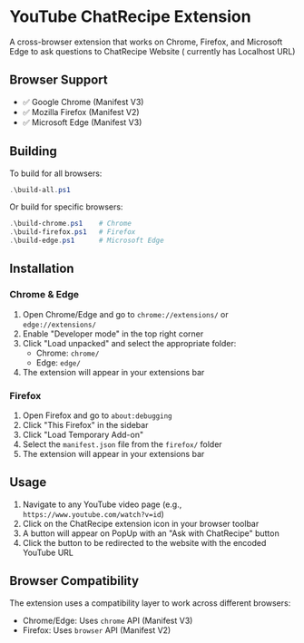 # YouTube ChatRecipe Extension

A cross-browser extension that works on Chrome, Firefox, and Microsoft Edge to ask questions to ChatRecipe Website (
currently has Localhost URL)

## Browser Support

- ✅ Google Chrome (Manifest V3)
- ✅ Mozilla Firefox (Manifest V2)
- ✅ Microsoft Edge (Manifest V3)

## Building

To build for all browsers:

```powershell
.\build-all.ps1
```

Or build for specific browsers:

```powershell
.\build-chrome.ps1    # Chrome
.\build-firefox.ps1   # Firefox
.\build-edge.ps1      # Microsoft Edge
```

## Installation

### Chrome & Edge

1. Open Chrome/Edge and go to `chrome://extensions/` or `edge://extensions/`
2. Enable "Developer mode" in the top right corner
3. Click "Load unpacked" and select the appropriate folder:
    - Chrome: `chrome/`
    - Edge: `edge/`
4. The extension will appear in your extensions bar

### Firefox

1. Open Firefox and go to `about:debugging`
2. Click "This Firefox" in the sidebar
3. Click "Load Temporary Add-on"
4. Select the `manifest.json` file from the `firefox/` folder
5. The extension will appear in your extensions bar

## Usage

1. Navigate to any YouTube video page (e.g., `https://www.youtube.com/watch?v=id`)
2. Click on the ChatRecipe extension icon in your browser toolbar
3. A button will appear on PopUp with an "Ask with ChatRecipe" button
4. Click the button to be redirected to the website with the encoded YouTube URL

## Browser Compatibility

The extension uses a compatibility layer to work across different browsers:

- Chrome/Edge: Uses `chrome` API (Manifest V3)
- Firefox: Uses `browser` API (Manifest V2)

